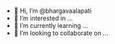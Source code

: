 - 👋 Hi, I’m @bhargavaalapati
- 👀 I’m interested in ...
- 🌱 I’m currently learning ...
- 💞️ I’m looking to collaborate on ...
<!---
bhargavaalapati/bhargavaalapati is a ✨ special ✨ repository because its `README.md` (this file) appears on your GitHub profile.
You can click the Preview link to take a look at your changes.
--->
